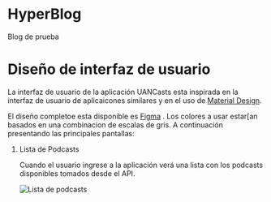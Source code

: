 # HyperBlog
Blog de prueba

# Diseño de interfaz de usuario

La interfaz de usuario de la aplicación UANCasts esta inspirada en la interfaz de usuario de
aplicaicones similares y en el uso de [Material Design](https://material.io/design).

El diseño completoe esta disponible
es [Figma](https://www.figma.com/proto/hfzawvdC9umcC1e2z56fxR/PodcastsApp?node-id=1%3A2&scaling=scale-down)
. Los colores a usar estar[an basados ​​en una combinacion de escalas de gris. A continuación
presentando las principales pantallas:

1. Lista de Podcasts

   Cuando el usuario ingrese a la aplicación verá una lista con los podcasts disponibles tomados
   desde el API.

   ![Lista de podcasts](https://images.app.goo.gl/FqAyRCEJQ5iyxnNd9)
